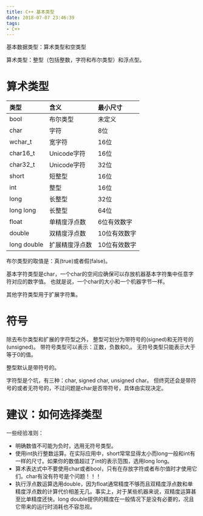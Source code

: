 ```yaml
---
title: C++ 基本类型
date: 2018-07-07 23:46:39
tags:
- C++
---
```


基本数据类型：算术类型和空类型

算术类型：整型（包括整数，字符和布尔类型）和浮点型。

# 算术类型

|类型           |含义           |最小尺寸|
|:-----         |:-----         |:------|
|bool           |布尔类型       |未定义|
|char           |字符           |8位|
|wchar_t        |宽字符         |16位|
|char16_t       |Unicode字符    |16位|
|char32_t       |Unicode字符    |32位|
|short          |短整型         |16位|
|int            |整型           |16位|
|long           |长整型         |32位|
|long long      |长整型         |64位|
|float          |单精度浮点数   |6位有效数字|
|double         |双精度浮点数   |10位有效数字|
|long double    |扩展精度浮点数 |10位有效数字|

布尔类型的取值是：真(true)或者假(false)。

基本字符类型是char，一个char的空间应确保可以存放机器基本字符集中任意字符对应的数字值。
也就是说，一个char的大小和一个机器字节一样。

其他字符类型用于扩展字符集。

# 符号

除去布尔类型和扩展的字符型之外，
整型可划分为带符号的(signed)和无符号的(unsigned)。
带符号类型可以表示：正数，负数和0,。
无符号类型只能表示大于等于0的值。

整型默认是带符号的。

字符型是个坑，有三种：char, signed char, unsigned char。
但终究还会是带符号的或者无符号的，不过问题是char是否带符号，具体由实现决定。

# 建议：如何选择类型

一些经验准则：

* 明确数值不可能为负时，选用无符号类型。
* 使用int执行整数运算。在实际应用中，short常常显得太小而long一般和int有一样的尺寸。如果你的数值超过了int的表示范围，选用long long。
* 算术表达式中不要使用char或者bool，只有在存放字符或者布尔值时才使用它们。char有没有符号是个问题！！！
* 执行浮点数运算选用double，因为float通常精度不够而且双精度浮点数和单精度浮点数的计算代价相差无几。事实上，对于某些机器来说，双精度运算甚至比单精度还快。long double提供的精度在一般情况下是没有必要的，况且它带来的运行时消耗也不容忽视。
